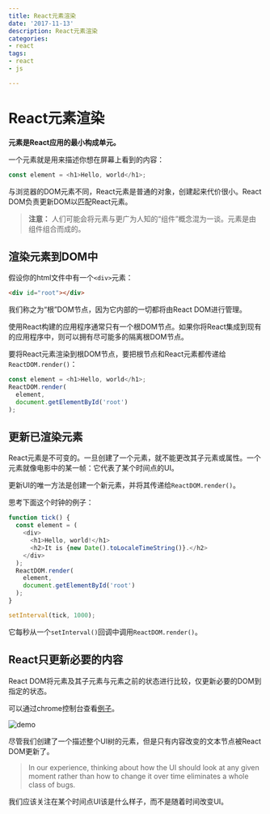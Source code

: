 ```yaml
---
title: React元素渲染
date: '2017-11-13'
description: React元素渲染
categories: 
- react
tags:
- react
- js

---
```


# React元素渲染

**元素是React应用的最小构成单元。**

一个元素就是用来描述你想在屏幕上看到的内容：

```js
const element = <h1>Hello, world</h1>;
```

与浏览器的DOM元素不同，React元素是普通的对象，创建起来代价很小。React DOM负责更新DOM以匹配React元素。

> **注意：**
> 人们可能会将元素与更广为人知的“组件”概念混为一谈。元素是由组件组合而成的。

## 渲染元素到DOM中

假设你的html文件中有一个`<div>`元素：

```html
<div id="root"></div>
```

我们称之为“根”DOM节点，因为它内部的一切都将由React DOM进行管理。

使用React构建的应用程序通常只有一个根DOM节点。如果你将React集成到现有的应用程序中，则可以拥有尽可能多的隔离根DOM节点。

要将React元素渲染到根DOM节点，要把根节点和React元素都传递给`ReactDOM.render()`：

```js
const element = <h1>Hello, world</h1>;
ReactDOM.render(
  element,
  document.getElementById('root')
);
```

## 更新已渲染元素

React元素是不可变的。一旦创建了一个元素，就不能更改其子元素或属性。一个元素就像电影中的某一帧：它代表了某个时间点的UI。

更新UI的唯一方法是创建一个新元素，并将其传递给`ReactDOM.render()`。

思考下面这个时钟的例子：

```js
function tick() {
  const element = (
    <div>
      <h1>Hello, world!</h1>
      <h2>It is {new Date().toLocaleTimeString()}.</h2>
    </div>
  );
  ReactDOM.render(
    element,
    document.getElementById('root')
  );
}

setInterval(tick, 1000);
```

它每秒从一个`setInterval()`回调中调用`ReactDOM.render()`。

## React只更新必要的内容

React DOM将元素及其子元素与元素之前的状态进行比较，仅更新必要的DOM到指定的状态。

可以通过chrome控制台查看[例子](http://codepen.io/gaearon/pen/gwoJZk?editors=0010)。

![demo](https://reactjs.org/c158617ed7cc0eac8f58330e49e48224.gif)

尽管我们创建了一个描述整个UI树的元素，但是只有内容改变的文本节点被React DOM更新了。

> 
> In our experience, thinking about how the UI should look at any given moment rather than how to change it over time eliminates a whole class of bugs.

我们应该关注在某个时间点UI该是什么样子，而不是随着时间改变UI。

